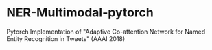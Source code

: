 # NER-Multimodal-pytorch
Pytorch Implementation of "Adaptive Co-attention Network for Named Entity Recognition in Tweets" (AAAI 2018)
